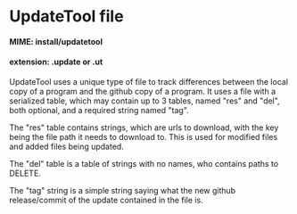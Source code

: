 # UpdateTool file
#### MIME: install/updatetool
#### extension: .update or .ut

UpdateTool uses a unique type of file to track differences between the local copy of a program and the github copy of a program. It uses
a file with a serialized table, which may contain up to 3 tables, named "res" and "del", both optional, and a required string named "tag". 
  
The "res" table contains strings, which are urls to download, with the key being the file path it needs to download to. This is used for modified files and added files being updated.
  
The "del" table is a table of strings with no names, who contains paths to DELETE.  
  
The "tag" string is a simple string saying what the new github release/commit of the update contained in the file is.
